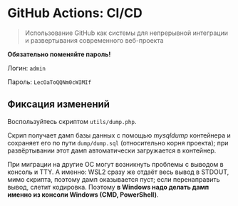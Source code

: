 # GitHub Actions: CI/CD

> Использование GitHub как системы для непрерывной интеграции и развертывания современного веб-проекта

**Обязательно поменяйте пароль!**

Логин: `admin`

Пароль: `LecOaToQQNm0cWIMIf`

## Фиксация изменений

Воспользуйтесь скриптом `utils/dump.php`.

Скрип получает дамп базы данных с помощью *mysqldump* контейнера и сохраняет его по пути `dump/dump.sql` (относительно
корня проекта); при развёртывании этот дамп автоматически загружается в контейнер.

При миграции на другие ОС могут возникнуть проблемы с выводом в консоль и TTY. А именно: WSL2 сразу же отдаёт весь вывод
в STDOUT, мимо скрипта, поэтому дамп оказывается пуст; если перенаправить вывод, слетит кодировка. Поэтому **в Windows
надо делать дамп именно из консоли Windows (CMD, PowerShell)**.
